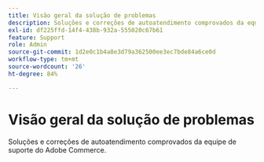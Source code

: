 ```yaml
---
title: Visão geral da solução de problemas
description: Soluções e correções de autoatendimento comprovados da equipe de suporte do Adobe Commerce.
exl-id: df225ffd-14f4-438b-932a-555020c67b61
feature: Support
role: Admin
source-git-commit: 1d2e0c1b4a8e3d79a362500ee3ec7bde84a6ce0d
workflow-type: tm+mt
source-wordcount: '26'
ht-degree: 84%

---
```


# Visão geral da solução de problemas

Soluções e correções de autoatendimento comprovados da equipe de suporte do Adobe Commerce.
